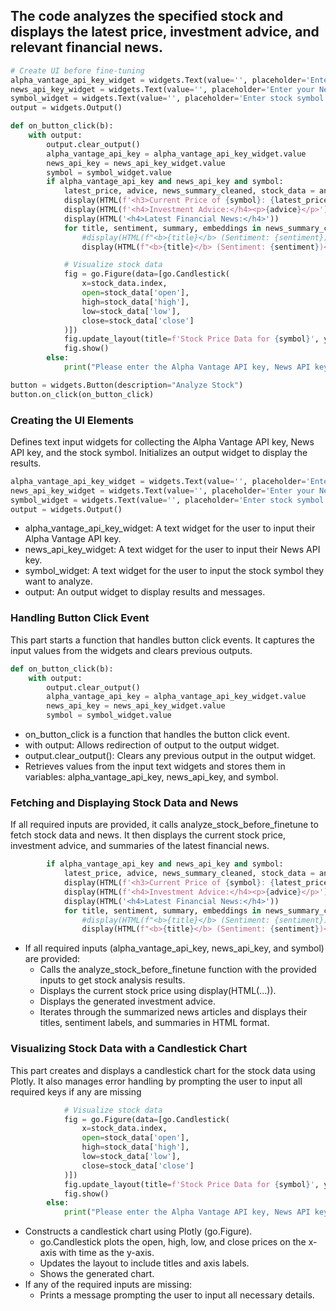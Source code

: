 ## The code analyzes the specified stock and displays the latest price, investment advice, and relevant financial news.
```python
# Create UI before fine-tuning
alpha_vantage_api_key_widget = widgets.Text(value='', placeholder='Enter your Alpha Vantage API Key', description='Alpha Vantage API Key:')
news_api_key_widget = widgets.Text(value='', placeholder='Enter your News API Key', description='News API Key:')
symbol_widget = widgets.Text(value='', placeholder='Enter stock symbol (e.g., AAPL)', description='Stock Symbol:')
output = widgets.Output()

def on_button_click(b):
    with output:
        output.clear_output()
        alpha_vantage_api_key = alpha_vantage_api_key_widget.value
        news_api_key = news_api_key_widget.value
        symbol = symbol_widget.value
        if alpha_vantage_api_key and news_api_key and symbol:
            latest_price, advice, news_summary_cleaned, stock_data = analyze_stock_before_finetune(alpha_vantage_api_key, news_api_key, symbol)
            display(HTML(f'<h3>Current Price of {symbol}: {latest_price}</h3>'))
            display(HTML(f'<h4>Investment Advice:</h4><p>{advice}</p>'))
            display(HTML('<h4>Latest Financial News:</h4>'))
            for title, sentiment, summary, embeddings in news_summary_cleaned:
                #display(HTML(f"<b>{title}</b> (Sentiment: {sentiment})<br>{summary}<br>Embeddings: {embeddings}<br><br>"))
                display(HTML(f"<b>{title}</b> (Sentiment: {sentiment})<br>{summary}<br><br>"))

            # Visualize stock data
            fig = go.Figure(data=[go.Candlestick(
                x=stock_data.index,
                open=stock_data['open'],
                high=stock_data['high'],
                low=stock_data['low'],
                close=stock_data['close']
            )])
            fig.update_layout(title=f'Stock Price Data for {symbol}', yaxis_title='Price (USD)', xaxis_title='Time')
            fig.show()
        else:
            print("Please enter the Alpha Vantage API key, News API key and stock symbol.")

button = widgets.Button(description="Analyze Stock")
button.on_click(on_button_click)
```
### Creating the UI Elements
Defines text input widgets for collecting the Alpha Vantage API key, News API key, and the stock symbol. Initializes an output widget to display the results.
```python
alpha_vantage_api_key_widget = widgets.Text(value='', placeholder='Enter your Alpha Vantage API Key', description='Alpha Vantage API Key:')
news_api_key_widget = widgets.Text(value='', placeholder='Enter your News API Key', description='News API Key:')
symbol_widget = widgets.Text(value='', placeholder='Enter stock symbol (e.g., AAPL)', description='Stock Symbol:')
output = widgets.Output()
```
  - alpha_vantage_api_key_widget: A text widget for the user to input their Alpha Vantage API key.
  - news_api_key_widget: A text widget for the user to input their News API key.
  - symbol_widget: A text widget for the user to input the stock symbol they want to analyze.
  - output: An output widget to display results and messages.
### Handling Button Click Event
This part starts a function that handles button click events. It captures the input values from the widgets and clears previous outputs.
```python
def on_button_click(b):
    with output:
        output.clear_output()
        alpha_vantage_api_key = alpha_vantage_api_key_widget.value
        news_api_key = news_api_key_widget.value
        symbol = symbol_widget.value
```
  - on_button_click is a function that handles the button click event.
  - with output: Allows redirection of output to the output widget.
  - output.clear_output(): Clears any previous output in the output widget.
  - Retrieves values from the input text widgets and stores them in variables: alpha_vantage_api_key, news_api_key, and symbol.
### Fetching and Displaying Stock Data and News
If all required inputs are provided, it calls analyze_stock_before_finetune to fetch stock data and news. It then displays the current stock price, investment advice, and summaries of the latest financial news.
```python
        if alpha_vantage_api_key and news_api_key and symbol:
            latest_price, advice, news_summary_cleaned, stock_data = analyze_stock_before_finetune(alpha_vantage_api_key, news_api_key, symbol)
            display(HTML(f'<h3>Current Price of {symbol}: {latest_price}</h3>'))
            display(HTML(f'<h4>Investment Advice:</h4><p>{advice}</p>'))
            display(HTML('<h4>Latest Financial News:</h4>'))
            for title, sentiment, summary, embeddings in news_summary_cleaned:
                #display(HTML(f"<b>{title}</b> (Sentiment: {sentiment})<br>{summary}<br>Embeddings: {embeddings}<br><br>"))
                display(HTML(f"<b>{title}</b> (Sentiment: {sentiment})<br>{summary}<br><br>"))
```
  - If all required inputs (alpha_vantage_api_key, news_api_key, and symbol) are provided:
    - Calls the analyze_stock_before_finetune function with the provided inputs to get stock analysis results.
    - Displays the current stock price using display(HTML(...)).
    - Displays the generated investment advice.
    - Iterates through the summarized news articles and displays their titles, sentiment labels, and summaries in HTML format.
### Visualizing Stock Data with a Candlestick Chart
This part creates and displays a candlestick chart for the stock data using Plotly. It also manages error handling by prompting the user to input all required keys if any are missing
```python
            # Visualize stock data
            fig = go.Figure(data=[go.Candlestick(
                x=stock_data.index,
                open=stock_data['open'],
                high=stock_data['high'],
                low=stock_data['low'],
                close=stock_data['close']
            )])
            fig.update_layout(title=f'Stock Price Data for {symbol}', yaxis_title='Price (USD)', xaxis_title='Time')
            fig.show()
        else:
            print("Please enter the Alpha Vantage API key, News API key and stock symbol.")
```
  - Constructs a candlestick chart using Plotly (go.Figure).
    - go.Candlestick plots the open, high, low, and close prices on the x-axis with time as the y-axis.
    - Updates the layout to include titles and axis labels.
    - Shows the generated chart.
  - If any of the required inputs are missing:
    - Prints a message prompting the user to input all necessary details.
